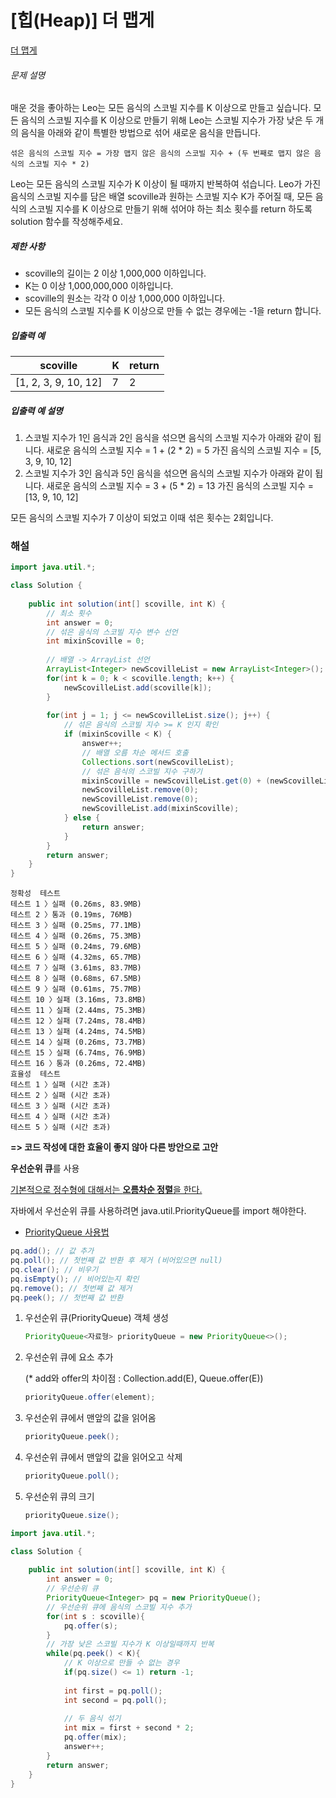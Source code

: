 # [힙(Heap)] 더 맵게

[더 맵게](https://programmers.co.kr/learn/courses/30/lessons/42626)

###### 문제 설명

매운 것을 좋아하는 Leo는 모든 음식의 스코빌 지수를 K 이상으로 만들고 싶습니다. 모든 음식의 스코빌 지수를 K 이상으로 만들기 위해 Leo는 스코빌 지수가 가장 낮은 두 개의 음식을 아래와 같이 특별한 방법으로 섞어 새로운 음식을 만듭니다.

```
섞은 음식의 스코빌 지수 = 가장 맵지 않은 음식의 스코빌 지수 + (두 번째로 맵지 않은 음식의 스코빌 지수 * 2)
```

Leo는 모든 음식의 스코빌 지수가 K 이상이 될 때까지 반복하여 섞습니다.
Leo가 가진 음식의 스코빌 지수를 담은 배열 scoville과 원하는 스코빌 지수 K가 주어질 때, 모든 음식의 스코빌 지수를 K 이상으로 만들기 위해 섞어야 하는 최소 횟수를 return 하도록 solution 함수를 작성해주세요.

##### 제한 사항

- scoville의 길이는 2 이상 1,000,000 이하입니다.
- K는 0 이상 1,000,000,000 이하입니다.
- scoville의 원소는 각각 0 이상 1,000,000 이하입니다.
- 모든 음식의 스코빌 지수를 K 이상으로 만들 수 없는 경우에는 -1을 return 합니다.

##### 입출력 예

| scoville             | K    | return |
| -------------------- | ---- | ------ |
| [1, 2, 3, 9, 10, 12] | 7    | 2      |

##### 입출력 예 설명

1. 스코빌 지수가 1인 음식과 2인 음식을 섞으면 음식의 스코빌 지수가 아래와 같이 됩니다.
   새로운 음식의 스코빌 지수 = 1 + (2 * 2) = 5
   가진 음식의 스코빌 지수 = [5, 3, 9, 10, 12]
2. 스코빌 지수가 3인 음식과 5인 음식을 섞으면 음식의 스코빌 지수가 아래와 같이 됩니다.
   새로운 음식의 스코빌 지수 = 3 + (5 * 2) = 13
   가진 음식의 스코빌 지수 = [13, 9, 10, 12]

모든 음식의 스코빌 지수가 7 이상이 되었고 이때 섞은 횟수는 2회입니다.



### **해설**

````java
import java.util.*;

class Solution {
    
    public int solution(int[] scoville, int K) {
        // 최소 횟수
        int answer = 0;
        // 섞은 음식의 스코빌 지수 변수 선언
        int mixinScoville = 0;
    
        // 배열 -> ArrayList 선언
        ArrayList<Integer> newScovilleList = new ArrayList<Integer>();
        for(int k = 0; k < scoville.length; k++) {
            newScovilleList.add(scoville[k]);
        }
        
        for(int j = 1; j <= newScovilleList.size(); j++) {
            // 섞은 음식의 스코빌 지수 >= K 인지 확인
            if (mixinScoville < K) {
                answer++;
                // 배열 오름 차순 메서드 호출
                Collections.sort(newScovilleList);
                // 섞은 음식의 스코빌 지수 구하기
                mixinScoville = newScovilleList.get(0) + (newScovilleList.get(1)*2);
                newScovilleList.remove(0);
                newScovilleList.remove(0);
                newScovilleList.add(mixinScoville);
            } else {
                return answer;
            }            
        }
        return answer;
    }
}
````

```apl
정확성  테스트
테스트 1 〉실패 (0.26ms, 83.9MB)
테스트 2 〉통과 (0.19ms, 76MB)
테스트 3 〉실패 (0.25ms, 77.1MB)
테스트 4 〉실패 (0.26ms, 75.3MB)
테스트 5 〉실패 (0.24ms, 79.6MB)
테스트 6 〉실패 (4.32ms, 65.7MB)
테스트 7 〉실패 (3.61ms, 83.7MB)
테스트 8 〉실패 (0.68ms, 67.5MB)
테스트 9 〉실패 (0.61ms, 75.7MB)
테스트 10 〉실패 (3.16ms, 73.8MB)
테스트 11 〉실패 (2.44ms, 75.3MB)
테스트 12 〉실패 (7.24ms, 78.4MB)
테스트 13 〉실패 (4.24ms, 74.5MB)
테스트 14 〉실패 (0.26ms, 73.7MB)
테스트 15 〉실패 (6.74ms, 76.9MB)
테스트 16 〉통과 (0.26ms, 72.4MB)
효율성  테스트
테스트 1 〉실패 (시간 초과)
테스트 2 〉실패 (시간 초과)
테스트 3 〉실패 (시간 초과)
테스트 4 〉실패 (시간 초과)
테스트 5 〉실패 (시간 초과)
```

**=> 코드 작성에 대한 효율이 좋지 않아 다른 방안으로 고안**



**우선순위 큐**를 사용

[기본적으로 정수형에 대해서는 **오름차순 정렬**을 한다.](https://tosuccess.tistory.com/155)

자바에서 우선순위 큐를 사용하려면 java.util.PriorityQueue를 import 해야한다.

- [PriorityQueue 사용법](https://docs.oracle.com/javase/7/docs/api/java/util/PriorityQueue.html)

 ````java
pq.add(); // 값 추가
pq.poll(); // 첫번째 값 반환 후 제거 (비어있으면 null)
pq.clear(); // 비우기
pq.isEmpty(); // 비어있는지 확인
pq.remove(); // 첫번째 값 제거
pq.peek(); // 첫번째 값 반환
 ````



1. 우선순위 큐(PriorityQueue) 객체 생성

   ````java
   PriorityQueue<자료형> priorityQueue = new PriorityQueue<>();
   ````

2. 우선순위 큐에 요소 추가

   (* add와 offer의 차이점 : Collection.add(E), Queue.offer(E))

   ````java
   priorityQueue.offer(element);
   ````

3. 우선순위 큐에서 맨앞의 값을 읽어옴

   ````java
   priorityQueue.peek();
   ````

4. 우선순위 큐에서 맨앞의 값을 읽어오고 삭제

   ````java
   priorityQueue.poll();
   ````

5. 우선순위 큐의 크기

   ````java
   priorityQueue.size();
   ````



````java
import java.util.*;

class Solution {
    
    public int solution(int[] scoville, int K) {
        int answer = 0;
        // 우선순위 큐
        PriorityQueue<Integer> pq = new PriorityQueue();
        // 우선순위 큐에 음식의 스코빌 지수 추가
        for(int s : scoville){
            pq.offer(s);
        }
        // 가장 낮은 스코빌 지수가 K 이상일때까지 반복
        while(pq.peek() < K){
            // K 이상으로 만들 수 없는 경우
            if(pq.size() <= 1) return -1;
            
            int first = pq.poll();
            int second = pq.poll();
            
            // 두 음식 섞기
            int mix = first + second * 2;
            pq.offer(mix);
            answer++;
        }
        return answer;
    }
}
````

